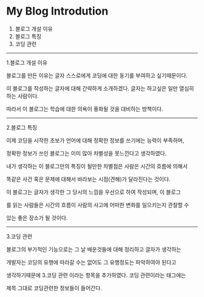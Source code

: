 # My Blog Introdution

1. 블로그 개설 이유
2. 블로그 특징
3. 코딩 관련

---



1.블로그 개설 이유

블로그를 만든 이유는 글자 스스로에게 코딩에 대한 동기를 부여하고 싶기때문이다.

이 블로그를 작성하는 글자에 대해 간략하게 소개하겠다. 글자는 하고싶은 일만 열심히 하는 사람이다.

따라서 이 블로그는  학습에 대한 의욕이 풍화될 것을 대비하는  방책이다.

---



2.블로그 특징

이제 코딩을 시작한 초보가 언어에 대해 정확한 정보를 쓰기에는 능력이 부족하며,

정확한 정보가 쓰인 블로그는 이미 많아 차별성을 못느낀다고 생각하였다.

내가 생각하는 이 블로그만의 특징이 될만한 차별점은 사람은 시간의 흐름에 의해서

똑같은 사건  혹은 문제에 대해서 바라보는 시점(견해)가 달라진다는 것이다.

이 블로그는 글자가 생각한 그 당시의 느낌을 우선으로 하여 작성되며, 이 블로그

를 읽는 사람들은 시간의 흐름이 사람의 사고에 어떠한 변화를 일으키는지 관찰할 수

있는 좋은 장소가 될 것이다.

---



3.코딩 관련

블로그의 부가적인 기능으로는 그 날 배운것들에 대해 정리하고 글자가 생각하는 

개발자는 코딩의 유행에 따라갈 수는 없어도 그 유행정도는 파악하여야 된다고

생각하기때문에 3.코딩 관련 이라는 항목을 추가하였다.  코딩 관련이라는 태그에는

제목 그대로 코딩관련한 정보들이 들어간다.





<h1
